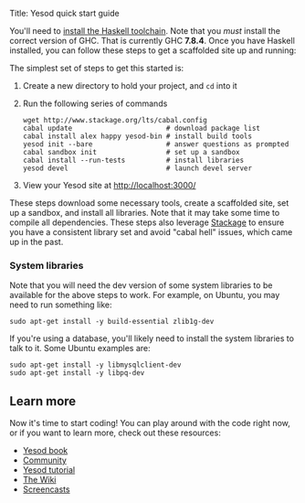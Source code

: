 Title: Yesod quick start guide

You'll need to [install the Haskell
toolchain](http://www.stackage.org/install). Note that you *must* install the correct version of GHC. That is currently GHC __7.8.4__. Once you have Haskell installed, you can follow these steps to get a scaffolded site up and running:

The simplest set of steps to get this started is:

1. Create a new directory to hold your project, and `cd` into it
2.  Run the following series of commands

    ```shell
    wget http://www.stackage.org/lts/cabal.config
    cabal update                       # download package list
    cabal install alex happy yesod-bin # install build tools
    yesod init --bare                  # answer questions as prompted
    cabal sandbox init                 # set up a sandbox
    cabal install --run-tests          # install libraries
    yesod devel                        # launch devel server
    ```

3. View your Yesod site at [http://localhost:3000/](http://localhost:3000/)

These steps download some necessary tools, create a scaffolded site, set up a
sandbox, and install all libraries. Note that it may take some time to compile
all dependencies. These steps also leverage
[Stackage](http://www.stackage.org/) to ensure you have a consistent library
set and avoid "cabal hell" issues, which came up in the past.

### System libraries

Note that you will need the dev version of some system libraries to be
available for the above steps to work. For example, on Ubuntu, you may need to
run something like:

    sudo apt-get install -y build-essential zlib1g-dev

If you're using a database, you'll likely need to install the system libraries
to talk to it. Some Ubuntu examples are:

    sudo apt-get install -y libmysqlclient-dev
    sudo apt-get install -y libpq-dev

## Learn more

Now it's time to start coding! You can play around with the code right now, or
if you want to learn more, check out these resources:

* [Yesod book](/book)
* [Community](/page/community)
* [Yesod tutorial](http://yannesposito.com/Scratch/en/blog/Yesod-tutorial-for-newbies/)
* [The Wiki](/wiki)
* [Screencasts](/page/screencasts)
